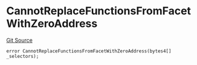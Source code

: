 # CannotReplaceFunctionsFromFacetWithZeroAddress
[Git Source](https://github.com/thrackle-io/rules-protocol/blob/63b22fe4cc7ce8c74a4c033635926489351a3581/src/economic/ruleProcessor/tagged/TaggedRuleProcessorDiamondLib.sol)


```solidity
error CannotReplaceFunctionsFromFacetWithZeroAddress(bytes4[] _selectors);
```

